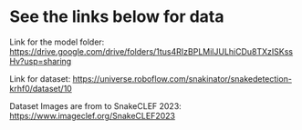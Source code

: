 # See the links below for data
Link for the model folder: https://drive.google.com/drive/folders/1tus4RIzBPLMilJULhiCDu8TXzISKssHv?usp=sharing

Link for dataset: https://universe.roboflow.com/snakinator/snakedetection-krhf0/dataset/10

Dataset Images are from to SnakeCLEF 2023: https://www.imageclef.org/SnakeCLEF2023
